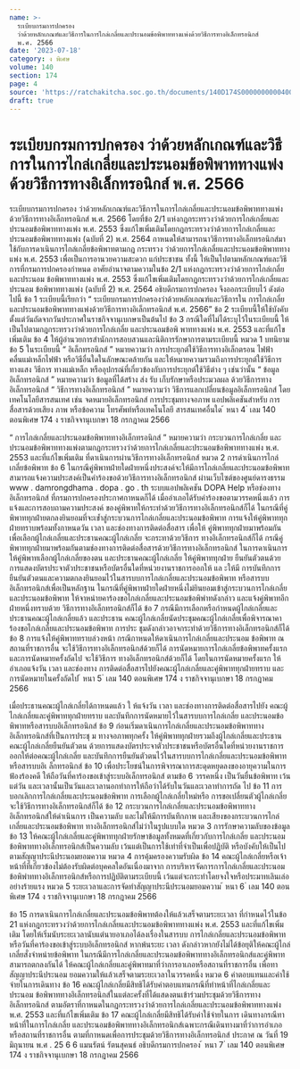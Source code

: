 ```yaml
---
name: >-
  ระเบียบกรมการปกครอง
  ว่าด้วยหลักเกณฑ์และวิธีการในการไกล่เกลี่ยและประนอมข้อพิพาททางแพ่งด้วยวิธีการทางอิเล็กทรอนิกส์
  พ.ศ. 2566
date: '2023-07-18'
category: ง พิเศษ
volume: 140
section: 174
page: 4
source: 'https://ratchakitcha.soc.go.th/documents/140D174S0000000000400.pdf'
draft: true
---
```


# ระเบียบกรมการปกครอง ว่าด้วยหลักเกณฑ์และวิธีการในการไกล่เกลี่ยและประนอมข้อพิพาททางแพ่งด้วยวิธีการทางอิเล็กทรอนิกส์ พ.ศ. 2566

ระเบียบกรมการปกครอง ว่าด้วยหลักเกณฑ์และวิธีการในการไกล่เกลี่ยและประนอมข้อพิพาททางแพ่ง ด้วยวิธีการทางอิเล็กทรอนิกส์ พ.ศ. 2566 โดยที่ข้อ 2/1 แห่งกฎกระทรวงว่าด้วยการไกล่เกลี่ยและประนอมข้อพิพาททางแพ่ง พ.ศ. 2553 ซึ่งแก้ไขเพิ่มเติมโดยกฎกระทรวงว่าด้วยการไกล่เกลี่ยและประนอมข้อพิพาททางแพ่ง (ฉบับที่ 2) พ.ศ. 2564 กาหนดให้สามารถนาวิธีการทางอิเล็กทรอนิกส์มาใช้กับการดาเนินการไกล่เกลี่ยข้อพิพาทตามกฎ กระทรวง ว่าด้วยการไกล่เกลี่ยและประนอมข้อพิพาททางแพ่ง พ.ศ. 2553 เพื่อเป็นการอานวยความสะดวก แก่ประชาชน ทั้งนี้ ให้เป็นไปตามหลักเกณฑ์และวิธีการที่กรมการปกครองกำหนด อาศัยอำนาจตามความในข้อ 2/1 แห่งกฎกระทรวงว่าด้วยการไกล่เกลี่ยและประนอม ข้อพิพาททางแพ่ง พ.ศ. 2553 ซึ่งแก้ไขเพิ่มเติมโดยกฎกระทรวงว่าด้วยการไกล่เกลี่ยและประนอม ข้อพิพาททางแพ่ง (ฉบับที่ 2) พ.ศ. 2564 อธิบดีกรมการปกครอง จึงออกระเบียบไว้ ดังต่อไปนี้ ข้อ 1 ระเบียบนี้เรียกว่า “ ระเบียบกรมการปกครองว่าด้วยหลักเกณฑ์และวิธีการใน การไกล่เกลี่ย และประนอมข้อพิพาททางแพ่งด้วยวิธีการทางอิเล็กทรอนิกส์ พ.ศ. 2566” ข้อ 2 ระเบียบนี้ให้ใช้บังคับตั้งแต่วันถัดจากวันประกาศในราชกิจจานุเบกษาเป็นต้นไป ข้อ 3 กรณีใดที่ไม่ได้ระบุไว้ในระเบียบนี้ ให้เป็นไปตามกฎกระทรวงว่าด้วยการไกล่เกลี่ย และประนอมข้อพิ พาททางแพ่ง พ.ศ. 2553 และที่แก้ไขเพิ่มเติม ข้อ 4 ให้ผู้อำนวยการสำนักการสอบสวนและนิติการรักษาการตามระเบียบนี้ หมวด 1 บทนิยาม ข้อ 5 ในระเบียบนี้ “ อิเล็กทรอนิกส์ ” หมายความว่า การประยุกต์ใช้วิธีการทางอิเล็กตรอน ไฟฟ้า คลื่นแม่เหล็กไฟฟ้า หรือวิธีอื่นใดในลักษณะคล้ายกัน และให้หมายความรวมถึงการประยุกต์ใช้วิธีการทางแสง วิธีการ ทางแม่เหล็ก หรืออุปกรณ์ที่เกี่ยวข้องกับการประยุกต์ใช้วิธีต่าง ๆ เช่นว่านั้น “ ข้อมูลอิเล็กทรอนิกส์ ” หมายความว่า ข้อมูลที่ได้สร้าง ส่ง รับ เก็บรักษาหรือประมวลผล ด้วยวิธีการทางอิเล็กทรอนิกส์ “ วิธีการทางอิเล็กทรอนิกส์ ” หมายความว่า วิธีการแลกเปลี่ยนข้อมูลอิเล็กทรอนิกส์ โดยเทคโนโลยีสารสนเทศ เช่น จดหมายอิเล็กทรอนิกส์ การประชุมทางจอภาพ แอปพลิเคชันสำหรับ การสื่อสารด้วยเสียง ภาพ หรือข้อความ โทรศัพท์หรือเทคโนโลยี สารสนเทศอื่นใด ้ หนา 4 ่ เลม 140 ตอนพิเศษ 174 ง ราชกิจจานุเบกษา 18 กรกฎาคม 2566

“ การไกล่เกลี่ยและประนอมข้อพิพาททางอิเล็กทรอนิกส์ ” หมายความว่า กระบวนการไกล่เกลี่ย และประนอมข้อพิพาททางแพ่งตามกฎกระทรวงว่าด้วยการไกล่เกลี่ยและประนอมข้อพิพาททางแพ่ง พ.ศ. 2553 และที่แก้ไขเพิ่มเติม ที่ดาเนินการผ่านวิธีการทางอิเล็กทรอนิกส์ หมวด 2 การดำเนินการไกล่เกลี่ยข้อพิพาท ข้อ 6 ในกรณีคู่พิพาทฝ่ายใดฝ่ายหนึ่งประสงค์จะให้มีการไกล่เกลี่ยและประนอมข้อพิพาท สามารถแจ้งความประสงค์เป็นคำร้องขอด้วยวิธีการทางอิเล็กทรอนิกส์ ผ่านเว็บไซต์ของศูนย์ดารงธรรม www . damrongdhama . dopa . go . th ระบบแอปพลิเคชัน DOPA Help หรือช่องทางอิเล็กทรอนิกส์ ที่กรมการปกครองประกาศกาหนดก็ได้ เมื่ออำเภอได้รับคำร้องขอตามวรรคหนึ่งแล้ว การแจ้งและการสอบถามความประสงค์ ของคู่พิพาทให้กระทำด้วยวิธีการทางอิเล็กทรอนิกส์ก็ได้ ในกรณีที่คู่พิพาททุกฝ่ายตกลงยินยอมที่จะเข้ำสู่กระบวนการไกล่เกลี่ยและประนอมข้อพิพาท การแจ้งให้คู่พิพาททุกฝ่ายทราบพร้อมทั้งกาหนดวัน เวลา และช่องทางการติดต่อสื่อสาร เพื่อให้ คู่พิพาททุกฝ่ายมาพร้อมกันเพื่อเลือกผู้ไกล่เกลี่ยและประธานคณะผู้ไกล่เกลี่ย จะกระทาด้วยวิธีการ ทางอิเล็กทรอนิกส์ก็ได้ กรณีคู่ พิพาททุกฝ่ายมาพร้อมกันตามช่องทางการติดต่อสื่อสารด้วยวิธีการทางอิเล็กทรอนิกส์ ในการดาเนินการให้คู่พิพาทเลือกผู้ไกล่เกลี่ยของตน และประธานคณะผู้ไกล่เกลี่ย ให้คู่พิพาททุกฝ่าย ยืนยันตัวตนด้วยการแสดงบัตรประจาตัวประชาชนหรือบัตรอื่นใดที่หน่วยงานราชการออกให้ แล ะให้มี การบันทึกการยืนยันตัวตนและความตกลงยินยอมไว้ในสารบบการไกล่เกลี่ยและประนอมข้อพิพาท หรือสารบบอิเล็กทรอนิกส์เพื่อเป็นหลักฐาน ในกรณีที่คู่พิพาทฝ่ายใดฝ่ายหนึ่งไม่ยินยอมเข้าสู่กระบวนการไกล่เกลี่ยและประนอมข้อพิพาท ให้จาหน่ายคาร้องขอไกล่เกลี่ยและประนอมข้อพิพำทดังกล่าว และแจ้งคู่พิพาทอีกฝ่ายหนึ่งทราบด้วย วิธีการทางอิเล็กทรอนิกส์ก็ได้ ข้อ 7 กรณีมีการเลือกหรือกำหนดผู้ไกล่เกลี่ยและประธานคณะผู้ไกล่เกลี่ยแล้ว และประธาน คณะผู้ไกล่เกลี่ยนัดประชุมคณะผู้ไกล่เกลี่ยเพื่อพิจารณาคาร้องขอไกล่เกลี่ยและประนอมข้อพิพาท การประ ชุมดังกล่าวอาจกระทำด้วยวิธีการทางอิเล็กทรอนิกส์ก็ได้ ข้อ 8 การแจ้งให้คู่พิพาททราบล่วงหน้า กรณีกาหนดให้ดาเนินการไกล่เกลี่ยและประนอม ข้อพิพาท ณ สถานที่ราชการอื่น จะใช้วิธีการทางอิเล็กทรอนิกส์ด้วยก็ได้ การนัดหมายการไกล่เกลี่ยข้อพิพาทครั้งแรก และการนัดหมายครั้งถัดไป จะใช้วิธีการ ทางอิเล็กทรอนิกส์ด้วยก็ได้ โดยในการนัดหมายครั้งแรก ให้อำเภอแจ้งวัน เวลา และช่องทาง การติดต่อสื่อสารไปยังคณะผู้ไกล่เกลี่ยและคู่พิพาททุกฝ่ายทราบ และการนัดหมายในครั้งถัดไป ้ หนา 5 ่ เลม 140 ตอนพิเศษ 174 ง ราชกิจจานุเบกษา 18 กรกฎาคม 2566

เมื่อประธานคณะผู้ไกล่เกลี่ยได้กาหนดแล้ว ใ ห้แจ้งวัน เวลา และช่องทางการติดต่อสื่อสารไปยัง คณะผู้ไกล่เกลี่ยและคู่พิพาททุกฝ่ายทราบ และบันทึกการนัดหมายไว้ในสารบบการไกล่เกลี่ย และประนอมข้อพิพาทหรือสารบบอิเล็กทรอนิกส์ ข้อ 9 ก่อนเริ่มดาเนินการไกล่เกลี่ยและประนอมข้อพิพาททางอิเล็กทรอนิกส์ที่เป็นการประชุ ม ทางจอภาพทุกครั้ง ให้คู่พิพาททุกฝ่ายรวมถึงผู้ไกล่เกลี่ยและประธานคณะผู้ไกล่เกลี่ยยืนยันตัวตน ด้วยการแสดงบัตรประจาตัวประชาชนหรือบัตรอื่นใดที่หน่วยงานราชการออกให้ต่อคณะผู้ไกล่เกลี่ย และบันทึกการยืนยันตัวตนไว้ในสารบบการไกล่เกลี่ยและประนอมข้อพิพาทหรือสารบบอิเ ล็กทรอนิกส์ ข้อ 10 เพื่อประโยชน์ในการพิจารณาการสะดุดหยุดลงของอายุความในการฟ้องร้องคดี ให้ถือวันที่คาร้องขอเข้าสู่ระบบอิเล็กทรอนิกส์ ตามข้อ 6 วรรคหนึ่ง เป็นวันยื่นข้อพิพาท เว้นแต่วัน และเวลานั้นเป็นวันและเวลานอกทำการให้ถือว่าได้รับในวันและเวลาทำการถัด ไป ข้อ 11 การบอกเลิกการไกล่เกลี่ยและประนอมข้อพิพาท การเลือกผู้ไกล่เกลี่ยใหม่หรือ การขอเปลี่ยนตัวผู้ไกล่เกลี่ยจะใช้วิธีการทางอิเล็กทรอนิกส์ก็ได้ ข้อ 12 กระบวนการไกล่เกลี่ยและประนอมข้อพิพาททางอิเล็กทรอนิกส์ให้ดำเนินการ เป็นความลับ และไม่ให้มีการบันทึกภาพ และเสียงของกระบวนการไกล่เกลี่ยและประนอมข้อพิพาท ทางอิเล็กทรอนิกส์ไม่ว่าในรูปแบบใด หมวด 3 การรักษาความลับของข้อมูล ข้อ 13 ให้คณะผู้ไกล่เกลี่ยและคู่พิพาททุกฝ่ายรักษาข้อมูลทั้งหมดที่เกี่ยวกับการไกล่เกลี่ย และประนอมข้อพิพาททางอิเล็กทรอนิกส์เป็นความลับ เว้นแต่เป็นการใช้เท่าที่จำเป็นเพื่อปฏิบัติ หรือบังคับให้เป็นไปตามสัญญาประนีประนอมยอมความ หมวด 4 การคุ้มครองความรับผิด ข้อ 14 คณะผู้ไกล่เกลี่ยหรือเจ้าหน้าที่ที่เกี่ยวข้องไม่ต้องรับผิดต่อบุคคลใดอันเนื่องมาจาก การบริหารจัดการการไกล่เกลี่ยและประนอมข้อพิพำททางอิเล็กทรอนิกส์หรือการปฏิบัติตามระเบียบนี้ เว้นแต่จะกระทำโดยจงใจหรือประมาทเลินเล่ออย่างร้ายแรง หมวด 5 ระยะเวลาและการจัดทำสัญญาประนีประนอมยอมความ ้ หนา 6 ่ เลม 140 ตอนพิเศษ 174 ง ราชกิจจานุเบกษา 18 กรกฎาคม 2566

ข้อ 15 การดาเนินการไกล่เกลี่ยและประนอมข้อพิพาทต้องให้แล้วเสร็จตามระยะเวลา ที่กำหนดไว้ในข้อ 21 แห่งกฎกระทรวงว่าด้วยการไกล่เกลี่ยและประนอมข้อพิพาททางแพ่ง พ.ศ. 2553 และที่แก้ไขเพิ่มเติม โดยให้เริ่มนับระยะเวลานับแต่นายอาเภอได้ลงเรื่องในสารบบ การไกล่เกลี่ยและประนอมข้อพิพาทหรือวันที่คาร้องขอเข้าสู่ระบบอิเล็กทรอนิกส์ หากพ้นระยะ เวลา ดังกล่าวหากยังไม่ได้ข้อยุติให้คณะผู้ไกล่เกลี่ยสั่งจำหน่ายข้อพิพาท ในกรณีมีการไกล่เกลี่ยและประนอมข้อพิพาททางอิเล็กทรอนิกส์และคู่พิพาทสามารถตกลงกันได้ ให้คณะผู้ไกล่เกลี่ยและคู่พิพาทมาที่ว่าการอาเภอหรือสถานที่ราชการอื่น เพื่อทาสัญญาประนีประนอม ยอมความให้แล้วเสร็จตามระยะเวลาในวรรคหนึ่ง หมวด 6 ค่าตอบแทนและค่าใช้จ่ายในการเดินทาง ข้อ 16 คณะผู้ไกล่เกลี่ยมีสิทธิได้รับค่าตอบแทนกรณีที่ทำหน้าที่ไกล่เกลี่ยและ ประนอม ข้อพิพาททางอิเล็กทรอนิกส์ในแต่ละครั้งที่ได้แสดงตนเข้าร่วมประชุมด้วยวิธีการทางอิเล็กทรอนิกส์ ตามอัตราที่กาหนดในกฎกระทรวงว่าด้วยการไกล่เกลี่ยและประนอมข้อพิพาททางแพ่ง พ.ศ. 2553 และที่แก้ไขเพิ่มเติม ข้อ 17 คณะผู้ไกล่เกลี่ยมีสิทธิได้รับค่าใช้จ่ายในการ เดินทางกรณีทาหน้าที่ในการไกล่เกลี่ย และประนอมข้อพิพาททางอิเล็กทรอนิกส์เฉพาะกรณีเดินทางมาที่ว่าการอำเภอ หรือสถานที่ราชการอื่น ตามที่กาหนดเพื่อการประชุมด้วยวิธีการทางอิเล็กทรอนิกส์ ประกาศ ณ วันที่ 19 มิถุนายน พ.ศ . 25 6 6 แมนรัตน์ รัตนสุคนธ์ อธิบดีกรมการปกครอง ้ หนา 7 ่ เลม 140 ตอนพิเศษ 174 ง ราชกิจจานุเบกษา 18 กรกฎาคม 2566
